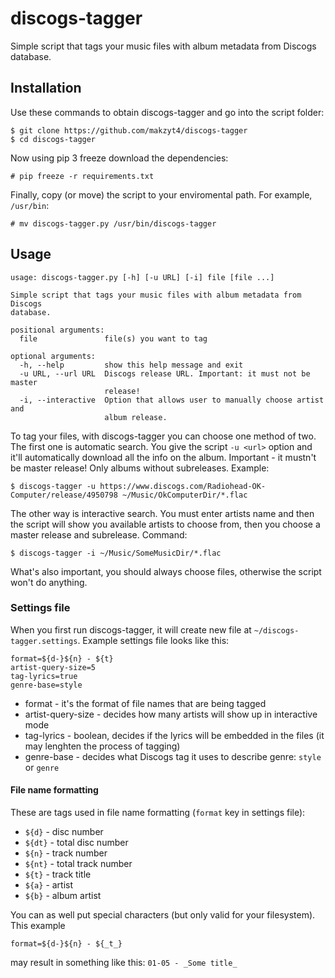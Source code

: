 # discogs-tagger
Simple script that tags your music files with album metadata from Discogs database.

## Installation

Use these commands to obtain discogs-tagger and go into the script folder:

```
$ git clone https://github.com/makzyt4/discogs-tagger
$ cd discogs-tagger
```

Now using pip 3 freeze download the dependencies:

```
# pip freeze -r requirements.txt
```

Finally, copy (or move) the script to your enviromental path. For example, `/usr/bin`:

```
# mv discogs-tagger.py /usr/bin/discogs-tagger
```

## Usage

```
usage: discogs-tagger.py [-h] [-u URL] [-i] file [file ...]

Simple script that tags your music files with album metadata from Discogs
database.

positional arguments:
  file               file(s) you want to tag

optional arguments:
  -h, --help         show this help message and exit
  -u URL, --url URL  Discogs release URL. Important: it must not be master
                     release!
  -i, --interactive  Option that allows user to manually choose artist and
                     album release.
```

To tag your files, with discogs-tagger you can choose one method of two. The first one is automatic search. You give the script `-u <url>` option and it'll automatically download all the info on the album. Important - it mustn't be master release! Only albums without subreleases. Example:

```
$ discogs-tagger -u https://www.discogs.com/Radiohead-OK-Computer/release/4950798 ~/Music/OkComputerDir/*.flac
```

The other way is interactive search. You must enter artists name and then the script will show you available artists to choose from, then you choose a master release and subrelease. Command:

```
$ discogs-tagger -i ~/Music/SomeMusicDir/*.flac
```

What's also important, you should always choose files, otherwise the script won't do anything.

### Settings file

When you first run discogs-tagger, it will create new file at `~/discogs-tagger.settings`. Example settings file looks like this:

```
format=${d-}${n} - ${t}
artist-query-size=5
tag-lyrics=true
genre-base=style
```

- format - it's the format of file names that are being tagged
- artist-query-size - decides how many artists will show up in interactive mode
- tag-lyrics - boolean, decides if the lyrics will be embedded in the files (it may lenghten the process of tagging)
- genre-base - decides what Discogs tag it uses to describe genre: `style` or `genre`

#### File name formatting

These are tags used in file name formatting (`format` key in settings file):
- `${d}` - disc number
- `${dt}` - total disc number
- `${n}` - track number
- `${nt}` - total track number
- `${t}` - track title
- `${a}` - artist
- `${b}` - album artist

You can as well put special characters (but only valid for your filesystem). This
example

```
format=${d-}${n} - ${_t_}
```

may result in something like this: `01-05 - _Some title_`
